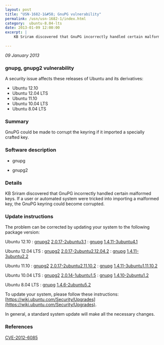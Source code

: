 ```yaml
---
layout: post
title: "USN-1682-1&#58; GnuPG vulnerability"
permalink: /usn/usn-1682-1/index.html
category:  ubuntu-8.04-lts
date: 2013-01-09 12:00:00
excerpt: |
    KB Sriram discovered that GnuPG incorrectly handled certain malformed keys. If a user or automated system were tricked into importing a malformed key, the GnuPG keyring could become corrupted. 
    
--- 
```

 
 

*09 January 2013*

### gnupg, gnupg2 vulnerability

A security issue affects these releases of Ubuntu and its derivatives:

* Ubuntu 12.10
* Ubuntu 12.04 LTS
* Ubuntu 11.10
* Ubuntu 10.04 LTS
* Ubuntu 8.04 LTS

### Summary

GnuPG could be made to corrupt the keyring if it imported a specially crafted key.

### Software description

* gnupg 

* gnupg2 

### Details

KB Sriram discovered that GnuPG incorrectly handled certain malformed keys. If a user or automated system were tricked into importing a malformed key, the GnuPG keyring could become corrupted. 

### Update instructions

The problem can be corrected by updating your system to the following package version:

Ubuntu 12.10
 : [gnupg2](https://launchpad.net/ubuntu/+source/gnupg2) <span> [2.0.17-2ubuntu3.1](https://launchpad.net/ubuntu/+source/gnupg2/2.0.17-2ubuntu3.1) </span> 
 : [gnupg](https://launchpad.net/ubuntu/+source/gnupg) <span> [1.4.11-3ubuntu4.1](https://launchpad.net/ubuntu/+source/gnupg/1.4.11-3ubuntu4.1) </span> 

Ubuntu 12.04 LTS
 : [gnupg2](https://launchpad.net/ubuntu/+source/gnupg2) <span> [2.0.17-2ubuntu2.12.04.2](https://launchpad.net/ubuntu/+source/gnupg2/2.0.17-2ubuntu2.12.04.2) </span> 
 : [gnupg](https://launchpad.net/ubuntu/+source/gnupg) <span> [1.4.11-3ubuntu2.2](https://launchpad.net/ubuntu/+source/gnupg/1.4.11-3ubuntu2.2) </span> 

Ubuntu 11.10
 : [gnupg2](https://launchpad.net/ubuntu/+source/gnupg2) <span> [2.0.17-2ubuntu2.11.10.2](https://launchpad.net/ubuntu/+source/gnupg2/2.0.17-2ubuntu2.11.10.2) </span> 
 : [gnupg](https://launchpad.net/ubuntu/+source/gnupg) <span> [1.4.11-3ubuntu1.11.10.2](https://launchpad.net/ubuntu/+source/gnupg/1.4.11-3ubuntu1.11.10.2) </span> 

Ubuntu 10.04 LTS
 : [gnupg2](https://launchpad.net/ubuntu/+source/gnupg2) <span> [2.0.14-1ubuntu1.5](https://launchpad.net/ubuntu/+source/gnupg2/2.0.14-1ubuntu1.5) </span> 
 : [gnupg](https://launchpad.net/ubuntu/+source/gnupg) <span> [1.4.10-2ubuntu1.2](https://launchpad.net/ubuntu/+source/gnupg/1.4.10-2ubuntu1.2) </span> 

Ubuntu 8.04 LTS
 : [gnupg](https://launchpad.net/ubuntu/+source/gnupg) <span> [1.4.6-2ubuntu5.2](https://launchpad.net/ubuntu/+source/gnupg/1.4.6-2ubuntu5.2) </span> 

To update your system, please follow these instructions: [https://wiki.ubuntu.com/Security/Upgrades](https://wiki.ubuntu.com/Security/Upgrades).

In general, a standard system update will make all the necessary changes. 

### References

 
 [CVE-2012-6085](http://people.ubuntu.com/~ubuntu-security/cve/CVE-2012-6085)
 

